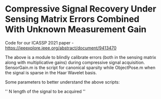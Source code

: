 # Compressive Signal Recovery Under Sensing Matrix Errors Combined With Unknown Measurement Gain

Code for our ICASSP 2021 paper - https://ieeexplore.ieee.org/abstract/document/9413470

The above is a module to blindly calibrate errors (both in the sensing matrix along with multiplicative gains) during compressive signal acquisition. SensorGain.m is the script for canonical sparsity while ObjectPose.m when the signal is sparse in the Haar Wavelet basis.

Some parameters to better understand the above scripts:

''
N length of the signal to be acquired
''
